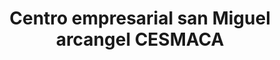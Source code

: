 ---
title: "Centro empresarial san Miguel arcangel CESMACA"
url: /barcelona/centro-empresarial-san-miguel-arcangel-cesmaca/
shop: centro comercial
---